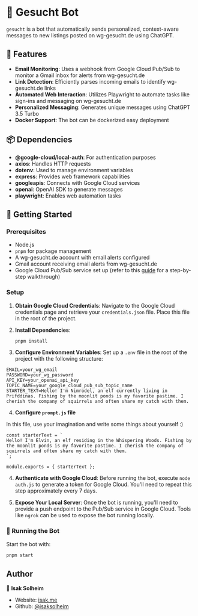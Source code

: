 # 🤖 Gesucht Bot

`gesucht` is a bot that automatically sends personalized, context-aware messages to new listings posted on wg-gesucht.de using ChatGPT.

## 🌟 Features

- **Email Monitoring**: Uses a webhook from Google Cloud Pub/Sub to monitor a Gmail inbox for alerts from wg-gesucht.de
- **Link Detection**: Efficiently parses incoming emails to identify wg-gesucht.de links
- **Automated Web Interaction**: Utilizes Playwright to automate tasks like sign-ins and messaging on wg-gesucht.de
- **Personalized Messaging**: Generates unique messages using ChatGPT 3.5 Turbo
- **Docker Support**: The bot can be dockerized easy deployment

## 📦 Dependencies

- **@google-cloud/local-auth**: For authentication purposes
- **axios**: Handles HTTP requests
- **dotenv**: Used to manage environment variables
- **express**: Provides web framework capabilities
- **googleapis**: Connects with Google Cloud services
- **openai**: OpenAI SDK to generate messages
- **playwright**: Enables web automation tasks

## 🚀 Getting Started

### Prerequisites

- Node.js
- `pnpm` for package management
- A wg-gesucht.de account with email alerts configured
- Gmail account receiving email alerts from wg-gesucht.de
- Google Cloud Pub/Sub service set up (refer to this [guide](https://livefiredev.com/step-by-step-gmail-api-webhook-to-monitor-emails-node-js/) for a step-by-step walkthrough)

### Setup

1. **Obtain Google Cloud Credentials**:
   Navigate to the Google Cloud credentials page and retrieve your `credentials.json` file. Place this file in the root of the project.

2. **Install Dependencies**:
    ```bash
    pnpm install
    ```

3. **Configure Environment Variables**:
   Set up a `.env` file in the root of the project with the following structure:


```
EMAIL=your_wg_email
PASSWORD=your_wg_password
API_KEY=your_openai_api_key
TOPIC_NAME=your_google_cloud_pub_sub_topic_name
STARTER_TEXT=Hello! I'm Nimrodel, an elf currently living in Prifddinas. Fishing by the moonlit ponds is my favorite pastime. I cherish the company of squirrels and often share my catch with them.
```

4. **Configure `prompt.js` file**

In this file, use your imagination and write some things about yourself :)

```
const starterText = `
Hello! I'm Elvin, an elf residing in the Whispering Woods. Fishing by the moonlit ponds is my favorite pastime. I cherish the company of squirrels and often share my catch with them.
`;

module.exports = { starterText };

```

4. **Authenticate with Google Cloud**:
Before running the bot, execute `node auth.js` to generate a token for Google Cloud. You'll need to repeat this step approximately every 7 days.

5. **Expose Your Local Server**:
Once the bot is running, you'll need to provide a push endpoint to the Pub/Sub service in Google Cloud. Tools like `ngrok` can be used to expose the bot running locally.

### 🏃 Running the Bot

Start the bot with:

```bash
pnpm start
```

## Author

👤 **Isak Solheim**

* Website: [isak.me](https://isak.me)
* Github: [@isaksolheim](https://github.com/isaksolheim)

